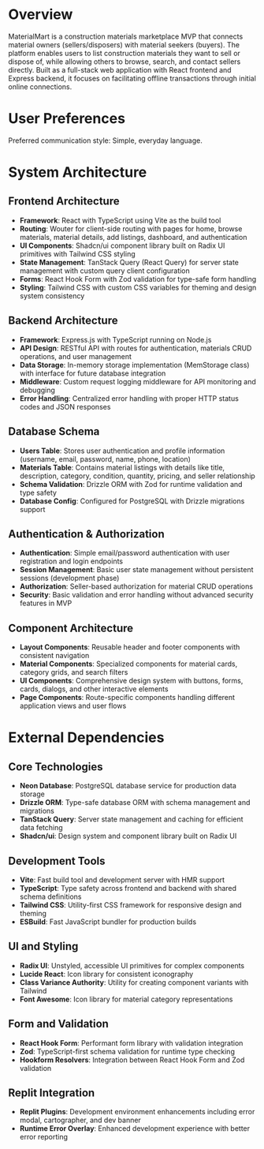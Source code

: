 # Overview

MaterialMart is a construction materials marketplace MVP that connects material owners (sellers/disposers) with material seekers (buyers). The platform enables users to list construction materials they want to sell or dispose of, while allowing others to browse, search, and contact sellers directly. Built as a full-stack web application with React frontend and Express backend, it focuses on facilitating offline transactions through initial online connections.

# User Preferences

Preferred communication style: Simple, everyday language.

# System Architecture

## Frontend Architecture
- **Framework**: React with TypeScript using Vite as the build tool
- **Routing**: Wouter for client-side routing with pages for home, browse materials, material details, add listings, dashboard, and authentication
- **UI Components**: Shadcn/ui component library built on Radix UI primitives with Tailwind CSS styling
- **State Management**: TanStack Query (React Query) for server state management with custom query client configuration
- **Forms**: React Hook Form with Zod validation for type-safe form handling
- **Styling**: Tailwind CSS with custom CSS variables for theming and design system consistency

## Backend Architecture
- **Framework**: Express.js with TypeScript running on Node.js
- **API Design**: RESTful API with routes for authentication, materials CRUD operations, and user management
- **Data Storage**: In-memory storage implementation (MemStorage class) with interface for future database integration
- **Middleware**: Custom request logging middleware for API monitoring and debugging
- **Error Handling**: Centralized error handling with proper HTTP status codes and JSON responses

## Database Schema
- **Users Table**: Stores user authentication and profile information (username, email, password, name, phone, location)
- **Materials Table**: Contains material listings with details like title, description, category, condition, quantity, pricing, and seller relationship
- **Schema Validation**: Drizzle ORM with Zod for runtime validation and type safety
- **Database Config**: Configured for PostgreSQL with Drizzle migrations support

## Authentication & Authorization
- **Authentication**: Simple email/password authentication with user registration and login endpoints
- **Session Management**: Basic user state management without persistent sessions (development phase)
- **Authorization**: Seller-based authorization for material CRUD operations
- **Security**: Basic validation and error handling without advanced security features in MVP

## Component Architecture
- **Layout Components**: Reusable header and footer components with consistent navigation
- **Material Components**: Specialized components for material cards, category grids, and search filters
- **UI Components**: Comprehensive design system with buttons, forms, cards, dialogs, and other interactive elements
- **Page Components**: Route-specific components handling different application views and user flows

# External Dependencies

## Core Technologies
- **Neon Database**: PostgreSQL database service for production data storage
- **Drizzle ORM**: Type-safe database ORM with schema management and migrations
- **TanStack Query**: Server state management and caching for efficient data fetching
- **Shadcn/ui**: Design system and component library built on Radix UI

## Development Tools
- **Vite**: Fast build tool and development server with HMR support
- **TypeScript**: Type safety across frontend and backend with shared schema definitions
- **Tailwind CSS**: Utility-first CSS framework for responsive design and theming
- **ESBuild**: Fast JavaScript bundler for production builds

## UI and Styling
- **Radix UI**: Unstyled, accessible UI primitives for complex components
- **Lucide React**: Icon library for consistent iconography
- **Class Variance Authority**: Utility for creating component variants with Tailwind
- **Font Awesome**: Icon library for material category representations

## Form and Validation
- **React Hook Form**: Performant form library with validation integration
- **Zod**: TypeScript-first schema validation for runtime type checking
- **Hookform Resolvers**: Integration between React Hook Form and Zod validation

## Replit Integration
- **Replit Plugins**: Development environment enhancements including error modal, cartographer, and dev banner
- **Runtime Error Overlay**: Enhanced development experience with better error reporting
